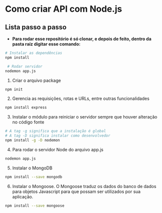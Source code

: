 # Como criar API com Node.js

## Lista passo a passo
* **Para rodar esse repositório é só clonar, e depois de feito, dentro da pasta raíz digitar esse comando:**
```bash
# Instalar as dependências
npm install

 # Rodar servidor
nodemon app.js
```

1. Criar o arquivo package
```bash 
npm init 
```

2. Gerencia as requisições, rotas e URLs, entre outras funcionalidades
```bash 
npm install express
```

3. Instalar o módulo para reiniciar o servidor sempre que houver alteração no código fonte
```bash 
# A tag -g significa que a instalação é global
# A tag -D significa instalar como desenvolvedor
npm install -g -D nodemon
```

4. Para rodar o servidor Node do arquivo app.js
```bash
nodemon app.js
```

5. Instalar o MongoDB
```bash
npm install --save mongodb
```

6. Instalar o Mongoose. O Mongoose traduz os dados do banco de dados para objetos Javascript para que possam ser utilizados por sua aplicação.
```bash
npm install --save mongoose
```
